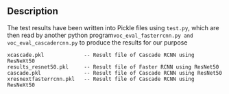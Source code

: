 ## Description

The test results have been written into Pickle files using ```test.py```, which are then read by another python program```voc_eval_fasterrcnn.py and voc_eval_cascadercnn.py``` to produce the results for our purpose 

```
xcascade.pkl             -- Result file of Cascade RCNN using ResNeXt50
results_resnet50.pkl     -- Result file of Faster RCNN using ResNet50
cascade.pkl              -- Result file of Cascade RCNN using ResNet50
xresnextfasterrcnn.pkl   -- Result file of Cascade RCNN using ResNeXt50
```
